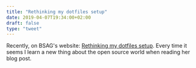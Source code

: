 ```yaml
---
title: "Rethinking my dotfiles setup"
date: 2019-04-07T19:34:00+02:00
draft: false
type: "tweet"
---
```


Recently, on BSAG's website: [Rethinking my dotfiles setup](https://www.rousette.org.uk/archives/rethinking-my-dotfiles-setup/). Every time it seems I
learn a new thing about the open source world when reading her blog post.
